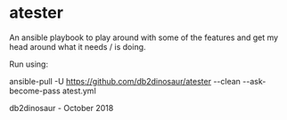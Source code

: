 # atester
An ansible playbook to play around with some of the features and get my head around what it needs / is doing.

Run using:

  ansible-pull -U https://github.com/db2dinosaur/atester --clean --ask-become-pass atest.yml

db2dinosaur - October 2018
